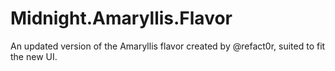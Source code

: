 # Midnight.Amaryllis.Flavor
An updated version of the Amaryllis flavor created by @refact0r, suited to fit the new UI.
